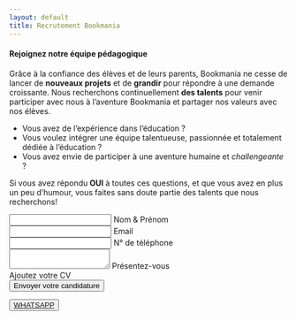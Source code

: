 ```yaml
---
layout: default
title: Recrutement Bookmania
---
```

<main id="qui-sommes-nous">

  <section class="container mt-4 mt-sm-5 pt-5 pb-4 pb-sm-5">
<!--     <div class="mt-4">
      <h1 class="font-weight-normal">
        <strong>Recrutement</strong>
      </h1>
    </div> -->
    <div class="row mt-5">
      <div class="col-12 col-lg-7 col-xl-8">
        <h4 class="pb-3 pb-sm-4">
          <strong>Rejoignez notre équipe pédagogique</strong>
        </h4>
        <p class="pr-xl-5 pr-lg-2">
          Grâce à la confiance des élèves et de leurs parents, Bookmania ne cesse de lancer de <strong>nouveaux projets</strong> et de <strong>grandir</strong> pour répondre à une demande croissante. Nous recherchons continuellement <strong>des talents</strong> pour venir participer avec nous à l’aventure Bookmania et partager nos valeurs avec nos élèves.
        </p>
        <ul class="list-unstyled">
          <li class="mb-2">
            <i class="fas fa-check mr-2"></i>
            Vous avez de l’expérience dans l’éducation ?
          </li>
          <li class="mb-2">
            <i class="fas fa-check mr-2"></i>
            Vous voulez intégrer une équipe talentueuse, passionnée et totalement dédiée à l’éducation ?
          </li>
          <li class="mb-2">
            <i class="fas fa-check mr-2"></i>
            Vous avez envie de participer à une aventure humaine et <em>challengeante</em> ?
          </li>
        </ul>
        <p>
          Si vous avez répondu<strong> OUI</strong> à toutes ces questions, et que vous avez en plus un peu d’humour, vous faites sans doute partie des talents que nous recherchons!
        </p>
      </div>
      <div class="d-none d-lg-block d-xl-block col-12 col-lg-5 col-xl-4" data-aos="fade-left" data-aos-duration="1000">
        <div class="description-image" style="background-image: url('assets/images/photo-1518600506278-4e8ef466b810.jpg');">
        </div>
      </div>
    </div>
  </section>

  <section class="pt-5 pb-5 blue-grey lighten-5">
    <div class="container" data-aos="fade-up">
      <div class="row justify-content-center">
        <div class="col-11 col-sm-12 col-md-11 col-lg-10 col-xl-9">
          <div class="card mw-100">
            <div class="card-body">
              <form action="#" class="ajax-form">
                <div class="md-form">
                  <i class="fas fa-user prefix grey-text"></i>
                  <input type="text" id="form-name" name="name" class="form-control">
                  <label for="form-name">Nom & Prénom</label>
                </div>
                <div class="md-form">
                  <i class="fas fa-envelope prefix grey-text"></i>
                  <input type="email" id="form-email" name="email" class="form-control">
                  <label for="form-email">Email</label>
                </div>
                <div class="md-form">
                  <i class="fas fa-phone prefix grey-text"></i>
                  <input type="tel" id="form-Subject" name="phone" class="form-control">
                  <label for="form-Subject">N° de téléphone</label>
                </div>
                <div class="md-form">
                  <i class="fas fa-pencil-alt prefix grey-text"></i>
                  <textarea type="text" id="form-text" name="message" class="form-control md-textarea"></textarea>
                  <label for="form-text">Présentez-vous</label>
                </div>
                <div class="md-form pb-5">
                  <i class="fas fa-file prefix grey-text"></i>
                  <input type="file" id="file" name="file" style="display:none">
                  <label for="file" id="upload" style="cursor: pointer;">Ajoutez votre CV</label>
                </div>
                <div class="text-center">
                  <button type="submit" class="btn btn-light-blue submit">
                    Envoyer votre candidature
                  </button>
                </div>
              </form>
            </div>
          </div>
        </div>
      </div>
    </div>
    <div class="cta d-lg-none d-flex justify-content-center col-12 mt-4">
      <div class="wrapper">
        <button>
          <a target="_blank" href="https://wa.me/212606060101" class="text-white">
            <i class="fab fa-whatsapp"></i>
            WHATSAPP
          </a>
        </button>
      </div>
    </div>
  </section>

</main>
